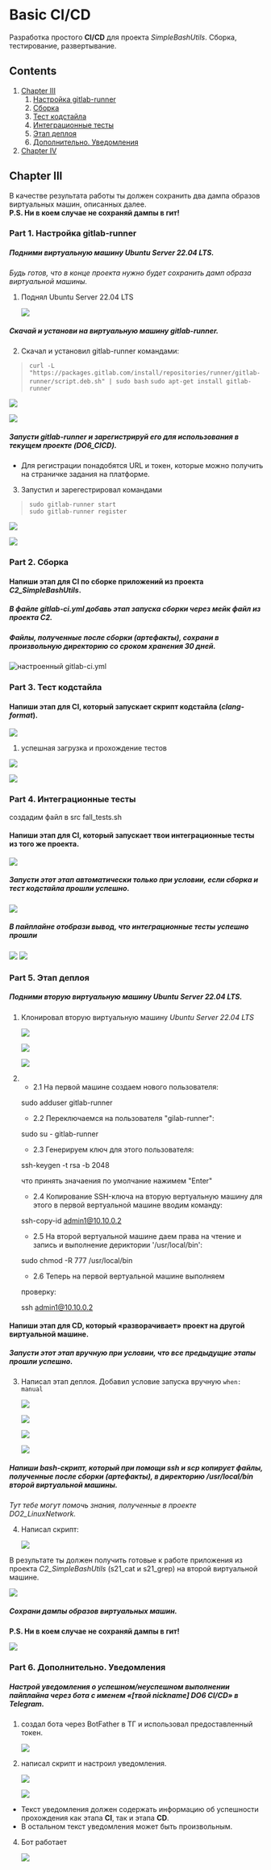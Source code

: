# Basic CI/CD

Разработка простого **CI/CD** для проекта *SimpleBashUtils*. Сборка, тестирование, развертывание.


## Contents

1. [Chapter III](#chapter-iii) 
   1. [Настройка gitlab-runner](#part-1-настройка-gitlab-runner)  
   2. [Сборка](#part-2-сборка)  
   3. [Тест кодстайла](#part-3-тест-кодстайла)   
   4. [Интеграционные тесты](#part-4-интеграционные-тесты)  
   5. [Этап деплоя](#part-5-этап-деплоя)  
   6. [Дополнительно. Уведомления](#part-6-дополнительно-уведомления)
4. [Chapter IV](#chapter-iv)



## Chapter III

В качестве результата работы ты должен сохранить два дампа образов виртуальных машин, описанных далее. \
**P.S. Ни в коем случае не сохраняй дампы в гит!**

### Part 1. Настройка **gitlab-runner**

##### Подними виртуальную машину *Ubuntu Server 22.04 LTS*.
*Будь готов, что в конце проекта нужно будет сохранить дамп образа виртуальной машины.*
1. Поднял Ubuntu Server 22.04 LTS

   ![](screenshots/screen1.3.png)

##### Скачай и установи на виртуальную машину **gitlab-runner**.

2. Скачал и установил gitlab-runner командами:
> `curl -L "https://packages.gitlab.com/install/repositories/runner/gitlab-runner/script.deb.sh" | sudo bash` 
> `sudo apt-get install gitlab-runner`

   ![](screenshots/screen1.1.png)

   ![](screenshots/screen1.4.png)

##### Запусти **gitlab-runner** и зарегистрируй его для использования в текущем проекте (*DO6_CICD*).
- Для регистрации понадобятся URL и токен, которые можно получить на страничке задания на платформе.

3. Запустил и зарегестрировал командами 
> `sudo gitlab-runner start`  
> `sudo gitlab-runner register`

   ![](screenshots/screen1.5.png)

   ![](screenshots/screen1.2.png)


### Part 2. Сборка

#### Напиши этап для **CI** по сборке приложений из проекта *C2_SimpleBashUtils*.
##### В файле _gitlab-ci.yml_ добавь этап запуска сборки через мейк файл из проекта _C2_.
##### Файлы, полученные после сборки (артефакты), сохрани в произвольную директорию со сроком хранения 30 дней.


   ![настроенный gitlab-ci.yml](screenshots/screen2.1.png)


### Part 3. Тест кодстайла
#### Напиши этап для **CI**, который запускает скрипт кодстайла (*clang-format*).

  ![](screenshots/screen3.1.png)
1. успешная загрузка и прохождение тестов

  ![](screenshots/screen3.2.png)

  ![](screenshots/screen3.3.png) 



### Part 4. Интеграционные тесты

создадим файл в src fall_tests.sh

#### Напиши этап для **CI**, который запускает твои интеграционные тесты из того же проекта.

  ![](screenshots/screen4.1.png)

##### Запусти этот этап автоматически только при условии, если сборка и тест кодстайла прошли успешно.


   ![](screenshots/screen4.2.png)


##### В пайплайне отобрази вывод, что интеграционные тесты успешно прошли 

   ![](screenshots/screen4.3.png)
   ![](screenshots/screen4.4.png)


### Part 5. Этап деплоя
##### Подними вторую виртуальную машину *Ubuntu Server 22.04 LTS*.
1. Клонировал вторую виртуальную машину *Ubuntu Server 22.04 LTS*

   ![](screenshots/screen5.1.png)
   
   ![](screenshots/screen5.2.png)

   ![](screenshots/screen5.3.png)

<!-- 2. Далее создал на пользователя gitlab-runner на виртуальной машине 1. Создал ключ доступа, скопировал его и настроил доступ по ssh.

Для этого использовал команды:
sudo su gitlab-runner - переключился на пользователя
- ssh-keygen -t rsa -b 2048 - сгенерировал ключ
- ssh-copy-id cd@192.168.100.15 - скопировал на вторую виртуальную машину
- ssh cd@192.168.100.15 - подключился удаленно ко второй машине

Далее на виртуальной машине cd@192.168.100.15 так же сгенерировал ключ и настроил доступ.
- ssh-keygen -t rsa -b 2048
- ssh-copy-id имя_второй_@192.168.100.14
- sudo chown -R $(whoami) /usr/local/bin

> sudo chown -R $(whoami) /usr/local/bin изменяет владельца и группу для всех файлов и каталогов в директории /usr/local/bin на текущего пользователя, который исполняет эту команду. (chown - change owner) -->
2. 
   - 2.1 На первой машине создаем нового пользователя: 

   sudo adduser gitlab-runner
   - 2.2 Переключаемся на пользователя "gilab-runner": 

   sudo su - gitlab-runner

   - 2.3 Генерируем ключ для этого пользователя: 

   ssh-keygen -t rsa -b 2048 

   что принять значаения по умолчание нажимем "Enter"  
   - 2.4 Копирование SSH-ключа на вторую вертуальную машину для этого в первой вертуальной машине вводим команду: 

   ssh-copy-id admin1@10.10.0.2

   - 2.5 На второй вертуальной машине даем права на чтение и запись и выполнение дериктории '/usr/local/bin': 

   sudo chmod -R 777 /usr/local/bin
   - 2.6 Теперь на первой вертуальной машине выполняем 

   проверку: 

   ssh admin1@10.10.0.2

#### Напиши этап для **CD**, который «разворачивает» проект на другой виртуальной машине.
##### Запусти этот этап вручную при условии, что все предыдущие этапы прошли успешно.

3. Написал этап деплоя. Добавил условие запуска вручную `when: manual`

   ![](screenshots/screen5.4.png)

   ![](screenshots/screen5.5.png)

   ![](screenshots/screen5.6.png)

   ![](screenshots/screen5.7.png)

##### Напиши bash-скрипт, который при помощи **ssh** и **scp** копирует файлы, полученные после сборки (артефакты), в директорию */usr/local/bin* второй виртуальной машины.
*Тут тебе могут помочь знания, полученные в проекте DO2_LinuxNetwork.*

4. Написал скрипт:

   ![](screenshots/screen5.8.png)

В результате ты должен получить готовые к работе приложения из проекта *C2_SimpleBashUtils* (s21_cat и s21_grep) на второй виртуальной машине.

   ![](screenshots/screen5.9.png)

##### Сохрани дампы образов виртуальных машин.
**P.S. Ни в коем случае не сохраняй дампы в гит!**

   ![](screenshots/screen5.10.png)


### Part 6. Дополнительно. Уведомления

##### Настрой уведомления о успешном/неуспешном выполнении пайплайна через бота с именем «[твой nickname] DO6 CI/CD» в *Telegram*.
1. cоздал бота через BotFather в ТГ и использовал предоставленный токен.

   ![](screenshots/screen6.1.png)



2. написал скрипт и настроил уведомления.

   ![](screenshots/screen6.2.png)

   ![](screenshots/screen6.3.png)

- Текст уведомления должен содержать информацию об успешности прохождения как этапа **CI**, так и этапа **CD**.
- В остальном текст уведомления может быть произвольным.
4. Бот работает

   ![](screenshots/screen6.4.png)


